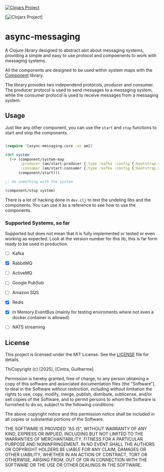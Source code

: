 [![Clojars Project](https://img.shields.io/clojars/v/org.clojars.cinguilherme/async-messaging.svg)](https://clojars.org/org.clojars.cinguilherme/async-messaging)

[![Clojars Project](https://img.shields.io/clojars/v/org.clojars.cinguilherme/async-messaging.svg?include_prereleases)]


# async-messaging

A Clojure library designed to abstract alot about messaging systems, providing a simple and easy to use protocol and compoenents to work with messaging systems.

All the components are designed to be used within system maps with the [Component](https://github.com/stuartsierra/component) library.

The library provides two independend protocols, producer and consumer. 
The producer protocol is used to send messages to a messaging system, while the consumer protocol is used to receive messages from a messaging system.

## Usage

Just like any other component, you can use the `start` and `stop` functions to start and stop the components.

```clojure

(require '[async-messaging.core :as am])

(def system
  (-> (component/system-map
       :producer (am/start-producer {:type :kafka :config {:bootstrap.servers "localhost:9092"}})
       :consumer (am/start-consumer {:type :kafka :config {:bootstrap.servers "localhost:9092"}}))
      (component/start)))

;; do something with the system

(component/stop system)
```

There is a lot of hacking done in `dev.clj` to test the undeling libs and the components. You can use it as a reference to see how to use the components.


### Supported Systems, so far
Supported but does not mean that it is fully implemented or tested or even working as expected.
Look at the version number for this lib, this is far form ready to be used in production.

- [ ] Kafka
- [x] RabbitMQ
- [ ] ActiveMQ
- [ ] Google PubSub
- [ ] Amazon SQS
- [x] Redis
- [x] In Memory EventBus (mainly for testing enviroments where not even a docker container is allowed)
- [ ] NATS streaming


## License

This project is licensed under the MIT License. See the [LICENSE](https://opensource.org/licenses/MIT) file for details.

ThiCopyright (c) [2025], [Cintra, Guilherme]

Permission is hereby granted, free of charge, to any person obtaining a copy of this software and associated documentation files (the "Software"), to deal in the Software without restriction, including without limitation the rights to use, copy, modify, merge, publish, distribute, sublicense, and/or sell copies of the Software, and to permit persons to whom the Software is furnished to do so, subject to the following conditions:

The above copyright notice and this permission notice shall be included in all copies or substantial portions of the Software.

THE SOFTWARE IS PROVIDED "AS IS", WITHOUT WARRANTY OF ANY KIND, EXPRESS OR IMPLIED, INCLUDING BUT NOT LIMITED TO THE WARRANTIES OF MERCHANTABILITY, FITNESS FOR A PARTICULAR PURPOSE AND NONINFRINGEMENT. IN NO EVENT SHALL THE AUTHORS OR COPYRIGHT HOLDERS BE LIABLE FOR ANY CLAIM, DAMAGES OR OTHER LIABILITY, WHETHER IN AN ACTION OF CONTRACT, TORT OR OTHERWISE, ARISING FROM, OUT OF OR IN CONNECTION WITH THE SOFTWARE OR THE USE OR OTHER DEALINGS IN THE SOFTWARE.
